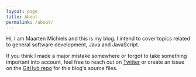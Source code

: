 ```yaml
---
layout: page
title: About
permalink: /about/
---
```


Hi, I am Maarten Michiels and this is my blog. I intend to cover topics related to general software development, Java and JavaScript.

If you think I made a major mistake somewhere or forgot to take something important into account, feel free to reach out on [Twitter](https://twitter.com/convincedcoder) or create an issue on the [GitHub repo](https://github.com/convincedcoder/convincedcoder.github.io-source) for this blog's source files.